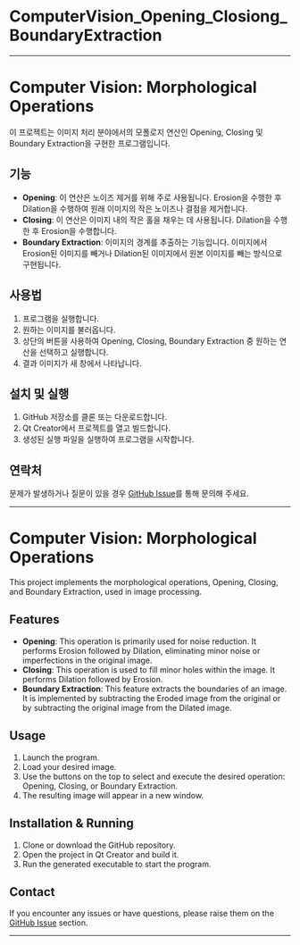 # ComputerVision_Opening_Closiong_BoundaryExtraction
---

# Computer Vision: Morphological Operations

이 프로젝트는 이미지 처리 분야에서의 모폴로지 연산인 Opening, Closing 및 Boundary Extraction을 구현한 프로그램입니다.

## 기능

- **Opening**: 이 연산은 노이즈 제거를 위해 주로 사용됩니다. Erosion을 수행한 후 Dilation을 수행하여 원래 이미지의 작은 노이즈나 결점을 제거합니다.
- **Closing**: 이 연산은 이미지 내의 작은 홀을 채우는 데 사용됩니다. Dilation을 수행한 후 Erosion을 수행합니다.
- **Boundary Extraction**: 이미지의 경계를 추출하는 기능입니다. 이미지에서 Erosion된 이미지를 빼거나 Dilation된 이미지에서 원본 이미지를 빼는 방식으로 구현됩니다.

## 사용법

1. 프로그램을 실행합니다.
2. 원하는 이미지를 불러옵니다.
3. 상단의 버튼을 사용하여 Opening, Closing, Boundary Extraction 중 원하는 연산을 선택하고 실행합니다.
4. 결과 이미지가 새 창에서 나타납니다.

## 설치 및 실행

1. GitHub 저장소를 클론 또는 다운로드합니다.
2. Qt Creator에서 프로젝트를 열고 빌드합니다.
3. 생성된 실행 파일을 실행하여 프로그램을 시작합니다.

## 연락처

문제가 발생하거나 질문이 있을 경우 [GitHub Issue](https://github.com/BossTeemo/ComputerVision_Opening_Closing_BoundaryExtraction/issues)를 통해 문의해 주세요.

---

# Computer Vision: Morphological Operations

This project implements the morphological operations, Opening, Closing, and Boundary Extraction, used in image processing.

## Features

- **Opening**: This operation is primarily used for noise reduction. It performs Erosion followed by Dilation, eliminating minor noise or imperfections in the original image.
- **Closing**: This operation is used to fill minor holes within the image. It performs Dilation followed by Erosion.
- **Boundary Extraction**: This feature extracts the boundaries of an image. It is implemented by subtracting the Eroded image from the original or by subtracting the original image from the Dilated image.

## Usage

1. Launch the program.
2. Load your desired image.
3. Use the buttons on the top to select and execute the desired operation: Opening, Closing, or Boundary Extraction.
4. The resulting image will appear in a new window.

## Installation & Running

1. Clone or download the GitHub repository.
2. Open the project in Qt Creator and build it.
3. Run the generated executable to start the program.

## Contact

If you encounter any issues or have questions, please raise them on the [GitHub Issue](https://github.com/BossTeemo/ComputerVision_Opening_Closing_BoundaryExtraction/issues) section.

---
